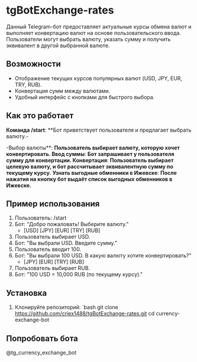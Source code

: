 # tgBotExchange-rates

Данный Telegram-бот предоставляет актуальные курсы обмена валют и выполняет конвертацию валют на основе пользовательского ввода. Пользователи могут выбрать валюту, указать сумму и получить эквивалент в другой выбранной валюте.

## Возможности

- Отображение текущих курсов популярных валют (USD, JPY, EUR, TRY, RUB).
- Конвертация сумм между валютами.
- Удобный интерфейс с кнопками для быстрого выбора.

## Как это работает

**Команда /start**: **Бот приветствует пользователя и предлагает выбрать валюту.-

-Выбор валюты**: **Пользователь выбирает валюту, которую хочет конвертировать.
Ввод суммы**: **Бот запрашивает у пользователя сумму для конвертации.
Конвертация**: **Пользователь выбирает целевую валюту, и бот рассчитывает эквивалентную сумму по текущему курсу.**
**Узнать выгодные обменники в Ижевске**: **После нажатия на кнопку бот выдаёт список выгодных обменников в Ижевске.**

## Пример использования

1. Пользователь: /start
2. Бот: "Добро пожаловать! Выберите валюту."
   - [USD] [JPY] [EUR] [TRY] [RUB]
3. Пользователь выбирает USD.
4. Бот: "Вы выбрали USD. Введите сумму."
5. Пользователь вводит 100.
6. Бот: "Вы выбрали 100 USD. В какую валюту хотите конвертировать?"
   - [JPY] [EUR] [TRY] [RUB]
7. Пользователь выбирает RUB.
8. Бот: "100 USD = 10,000 RUB (по текущему курсу)."

## Установка

1. Клонируйте репозиторий:
   `bash
   git clone https://github.com/criex1488/tgBotExchange-rates.git
   cd currency-exchange-bot

## Попробовать бота

@tg_currency_exchange_bot
